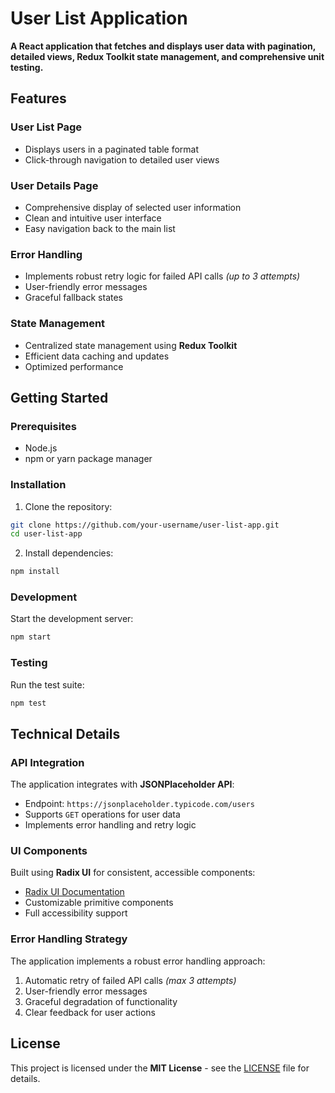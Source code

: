 # User List Application

**A React application that fetches and displays user data with pagination, detailed views, Redux Toolkit state management, and comprehensive unit testing.**

## Features

### User List Page
* Displays users in a paginated table format
* Click-through navigation to detailed user views

### User Details Page
* Comprehensive display of selected user information
* Clean and intuitive user interface
* Easy navigation back to the main list

### Error Handling
* Implements robust retry logic for failed API calls *(up to 3 attempts)*
* User-friendly error messages
* Graceful fallback states

### State Management
* Centralized state management using **Redux Toolkit**
* Efficient data caching and updates
* Optimized performance

## Getting Started

### Prerequisites
* Node.js 
* npm or yarn package manager

### Installation

1. Clone the repository:
```bash
git clone https://github.com/your-username/user-list-app.git
cd user-list-app
```

2. Install dependencies:
```bash
npm install
```

### Development

Start the development server:
```bash
npm start
```


### Testing

Run the test suite:
```bash
npm test
```


## Technical Details

### API Integration

The application integrates with **JSONPlaceholder API**:
* Endpoint: `https://jsonplaceholder.typicode.com/users`
* Supports `GET` operations for user data
* Implements error handling and retry logic

### UI Components

Built using **Radix UI** for consistent, accessible components:
* [Radix UI Documentation](https://www.radix-ui.com/docs/primitives/overview/introduction)
* Customizable primitive components
* Full accessibility support

### Error Handling Strategy

The application implements a robust error handling approach:
1. Automatic retry of failed API calls *(max 3 attempts)*
2. User-friendly error messages
3. Graceful degradation of functionality
4. Clear feedback for user actions

## License

This project is licensed under the **MIT License** - see the [LICENSE](LICENSE) file for details.
